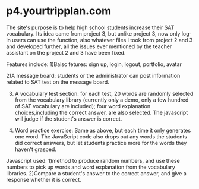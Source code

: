 p4.yourtripplan.com
===================
The site's purpose is to help high school students increase their SAT vocabulary. Its idea came from project 3, but unlike project 3, now only log-in users can use the function, also whatever files I took from project 2 and 3 and developed further, all the issues ever mentioned by the teacher assistant on the project 2 and 3 have been fixed.

Features include:
1)Baisc fetures: sign up, login, logout, portfolio, avatar

2)A message board: students or the administrator can post information related to SAT test on the message board.

3) A vocabulary test section:
for each test, 20 words are  randomly selected from the vocabulary library (currently only a demo, only a few hundred of SAT vocabulary are included); four word explanation choices,including the correct answer, are also selected. The javascript will judge if the student's answer is correct.

4) Word practice exercise:
Same as above, but each time it only generates one word. The JavaScript code also drops out any words the students did correct answers, but let students practice more for the words they haven't grasped. 

Javascript used:
1)method to produce random numbers, and use these numbers to pick up words and word explanation from the vocabulary libraries.
2)Compare a student's answer to the correct answer, and give a response whether it is correct.

